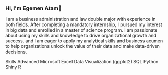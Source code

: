 ###  Hi, I'm Egemen Atam👋

I am a business administration and law double major with experience in both fields. After completing a mandatory internship, I pursued my interest in big data and enrolled in a master of science program. I am passionate about using my skills and knowledge to drive organizational growth and success, and I am eager to apply my analytical skills and business acumen to help organizations unlock the value of their data and make data-driven decisions.

Skills
Advanced Microsoft Excel
Data Visualization (ggplot2)
SQL
Python
Shiny
R

